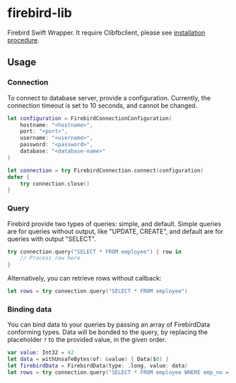 # firebird-lib

Firebird Swift Wrapper.
It require Clibfbclient, please see [installation procedure](https://github.com/Jawtoch/Clibfbclient/blob/main/README.md#clibfbclient).

## Usage

### Connection

To connect to database server, provide a configuration. Currently, the connection timeout is set to 10 seconds, and cannot be changed.

```swift
let configuration = FirebirdConnectionConfiguration(
	hostname: "<hostname>",
	port: "<port>",
	username: "<username>",
	password: "<password>",
	database: "<database-name>"
)

let connection = try FirebirdConnection.connect(configuration)
defer {
	try connection.close()
}
```

### Query

Firebird provide two types of queries: simple, and default. Simple queries are for queries without output, like "UPDATE, CREATE", and default are for queries with output "SELECT".

```swift
try connection.query("SELECT * FROM employee") { row in
	// Process row here
}
```

Alternatively, you can retrieve rows without callback:

```swift
let rows = try connection.query("SELECT * FROM employee")
```

### Binding data 

You can bind data to your queries by passing an array of FirebirdData conforming types. Data will be bonded to the query, by replacing the placeholder `?` to the provided value, in the given order.

```swift
var value: Int32 = 42
let data = withUnsafeBytes(of: &value) { Data($0) }
let firebirdData = FirebirdData(type: .long, value: data) 
let rows = try connection.query("SELECT * FROM employee WHERE emp_no = ?", [firebirdData])
```
